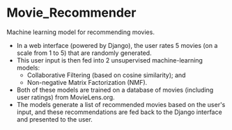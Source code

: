 # Movie_Recommender
Machine learning model for recommending movies.
- In a web interface (powered by Django), the user rates 5 movies (on a scale from 1 to 5) that are randomly generated.
- This user input is then fed into 2 unsupervised machine-learning models:
  - Collaborative Filtering (based on cosine similarity); and
  - Non-negative Matrix Factorization (NMF).
- Both of these models are trained on a database of movies (including user ratings) from MovieLens.org.
- The models generate a list of recommended movies based on the user's input, and these recommendations are fed back to the Django interface and presented to the user.
